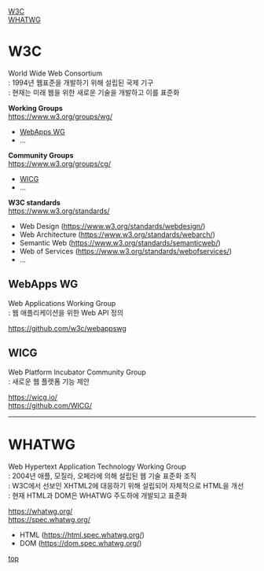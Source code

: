 [W3C](#w3c)  
[WHATWG](#whatwg)  



# W3C
World Wide Web Consortium  
: 1994년 웹표준을 개발하기 위해 설립된 국제 기구      
: 현재는 미래 웹을 위한 새로운 기술을 개발하고 이를 표준화        


**Working Groups**   
https://www.w3.org/groups/wg/

- [WebApps WG](#webapps-wg)
- ...


**Community Groups**  
https://www.w3.org/groups/cg/

- [WICG](#wicg)
- ...


**W3C standards**   
https://www.w3.org/standards/   

- Web Design (https://www.w3.org/standards/webdesign/)
- Web Architecture (https://www.w3.org/standards/webarch/)
- Semantic Web (https://www.w3.org/standards/semanticweb/)
- Web of Services (https://www.w3.org/standards/webofservices/)
- ...



## WebApps WG
Web Applications Working Group  
: 웹 애플리케이션을 위한 Web API 정의   

https://github.com/w3c/webappswg



## WICG
Web Platform Incubator Community Group      
: 새로운 웹 플랫폼 기능 제안

https://wicg.io/   
https://github.com/WICG/   



---
# WHATWG
Web Hypertext Application Technology Working Group   
: 2004년 애플, 모질라, 오페라에 의해 설립된 웹 기술 표준화 조직    
: W3C에서 선보인 XHTML2에 대응하기 위해 설립되어 자체적으로 HTML을 개선      
: 현재 HTML과 DOM은 WHATWG 주도하에 개발되고 표준화       

https://whatwg.org/  
https://spec.whatwg.org/    

- HTML (https://html.spec.whatwg.org/)
- DOM (https://dom.spec.whatwg.org/)



[top](#)
